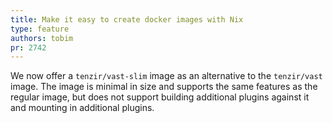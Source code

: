 ```yaml
---
title: Make it easy to create docker images with Nix
type: feature
authors: tobim
pr: 2742
---
```


We now offer a `tenzir/vast-slim` image as an alternative to the `tenzir/vast`
image. The image is minimal in size and supports the same features as the
regular image, but does not support building additional plugins against it and
mounting in additional plugins.
